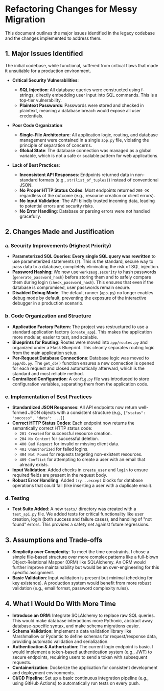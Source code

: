 # Refactoring Changes for Messy Migration

This document outlines the major issues identified in the legacy codebase and the changes implemented to address them.

## 1. Major Issues Identified

The initial codebase, while functional, suffered from critical flaws that made it unsuitable for a production environment.

* **Critical Security Vulnerabilities**:
    * **SQL Injection**: All database queries were constructed using f-strings, directly embedding user input into SQL commands. This is a top-tier vulnerability.
    * **Plaintext Passwords**: Passwords were stored and checked in plaintext, meaning a database breach would expose all user credentials.

* **Poor Code Organization**:
    * **Single-File Architecture**: All application logic, routing, and database management were contained in a single `app.py` file, violating the principle of separation of concerns.
    * **Global State**: The database connection was managed as a global variable, which is not a safe or scalable pattern for web applications.

* **Lack of Best Practices**:
    * **Inconsistent API Responses**: Endpoints returned data in non-standard formats (e.g., `str(list_of_tuples)`) instead of conventional JSON.
    * **No Proper HTTP Status Codes**: Most endpoints returned `200 OK` regardless of the outcome (e.g., resource creation or client errors).
    * **No Input Validation**: The API blindly trusted incoming data, leading to potential errors and security risks.
    * **No Error Handling**: Database or parsing errors were not handled gracefully.

## 2. Changes Made and Justification

### a. Security Improvements (Highest Priority)

* **Parameterized SQL Queries**: **Every single SQL query was rewritten** to use parameterized statements (`?`). This is the standard, secure way to pass data to a database, completely eliminating the risk of SQL injection.
* **Password Hashing**: We now use `werkzeug.security` to hash passwords (`generate_password_hash`) before storing them and to safely compare them during login (`check_password_hash`). This ensures that even if the database is compromised, user passwords remain secure.
* **Disabled Debug Mode**: The default runner (`app.py`) no longer enables debug mode by default, preventing the exposure of the interactive debugger in a production scenario.

### b. Code Organization and Structure

* **Application Factory Pattern**: The project was restructured to use a standard application factory (`create_app`). This makes the application more modular, easier to test, and scalable.
* **Blueprints for Routing**: Routes were moved into `app/routes.py` and organized under a Flask Blueprint. This cleanly separates routing logic from the main application setup.
* **Per-Request Database Connections**: Database logic was moved to `app/db.py`. The `get_db()` function ensures a new connection is opened for each request and closed automatically afterward, which is the standard and most reliable method.
* **Centralized Configuration**: A `config.py` file was introduced to store configuration variables, separating them from the application code.

### c. Implementation of Best Practices

* **Standardized JSON Responses**: All API endpoints now return well-formed JSON objects with a consistent structure (e.g., `{"status": "success", "data": ...}`).
* **Correct HTTP Status Codes**: Each endpoint now returns the semantically correct HTTP status code:
    * `201 Created` for successful resource creation.
    * `204 No Content` for successful deletion.
    * `400 Bad Request` for invalid or missing client data.
    * `401 Unauthorized` for failed logins.
    * `404 Not Found` for requests targeting non-existent resources.
    * `409 Conflict` for attempting to create a user with an email that already exists.
* **Input Validation**: Added checks in `create_user` and `login` to ensure required fields are present in the request body.
* **Robust Error Handling**: Added `try...except` blocks for database operations that could fail (like inserting a user with a duplicate email).

### d. Testing

* **Test Suite Added**: A new `tests/` directory was created with a `test_api.py` file. We added tests for critical functionality like user creation, login (both success and failure cases), and handling of "not found" errors. This provides a safety net against future regressions.

## 3. Assumptions and Trade-offs

* **Simplicity over Complexity**: To meet the time constraints, I chose a simple file-based structure over more complex patterns like a full-blown Object-Relational Mapper (ORM) like SQLAlchemy. An ORM would further improve maintainability but would be an over-engineering for this specific assignment.
* **Basic Validation**: Input validation is present but minimal (checking for key existence). A production system would benefit from more robust validation (e.g., email format, password complexity rules).

## 4. What I Would Do With More Time

* **Introduce an ORM**: Integrate SQLAlchemy to replace raw SQL queries. This would make database interactions more Pythonic, abstract away database-specific syntax, and make schema migrations easier.
* **Schema Validation**: Implement a data validation library like Marshmallow or Pydantic to define schemas for request/response data, providing automatic validation and serialization.
* **Authentication & Authorization**: The current login endpoint is basic. I would implement a token-based authentication system (e.g., JWT) to secure endpoints, requiring users to send a token with subsequent requests.
* **Containerization**: Dockerize the application for consistent development and deployment environments.
* **CI/CD Pipeline**: Set up a basic continuous integration pipeline (e.g., using GitHub Actions) to automatically run tests on every push.